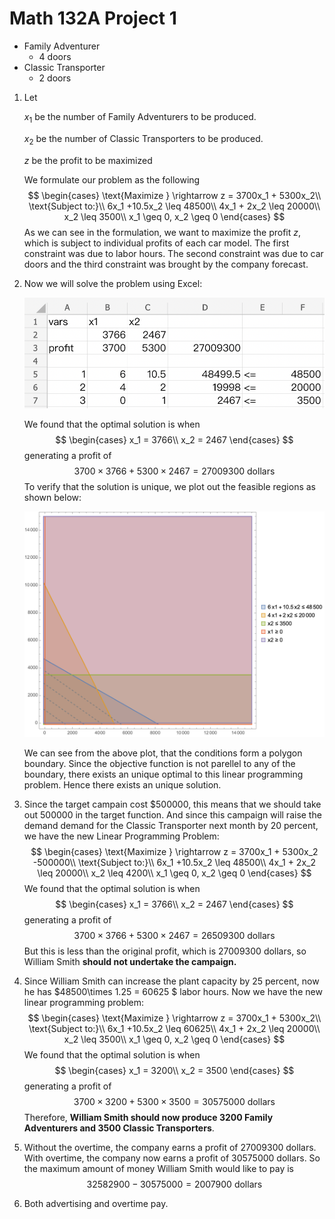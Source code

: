 # Math 132A Project 1

- Family Adventurer
  - 4 doors
- Classic Transporter
  - 2 doors

1. Let 

   $x_1$ be the number of Family Adventurers to be produced.

   $x_2$ be the number of Classic Transporters to be produced. 

   $z$ be the profit to be maximized

   We formulate our problem as the following
   $$
   \begin{cases}
    		\text{Maximize  } \rightarrow z = 3700x_1 + 5300x_2\\
    		\text{Subject to:}\\
    		6x_1 +10.5x_2 \leq 48500\\
    		4x_1 + 2x_2 \leq 20000\\
    		x_2 \leq 3500\\
    		x_1 \geq 0, x_2 \geq 0
    \end{cases}
   $$
   As we can see in the formulation, we want to maximize the profit $z$, which is subject to individual profits of each car model. The first constraint was due to labor hours. The second constraint was due to car doors and the third constraint was brought by the company forecast.

2. Now we will solve the problem using Excel:

   ![](imgs/excel.png)

   We found that the optimal solution is when 
   $$
   \begin{cases}
    		x_1 = 3766\\ 
    		x_2 = 2467
    \end{cases}
   $$
   generating a profit of 
   $$
   3700 \times 3766 + 5300 \times 2467 = 27009300 \text{   dollars}
   $$
   To verify that the solution is unique, we plot out the feasible regions as shown below:

   ![](imgs/plot1.png)

   We can see from the above plot, that the conditions form a polygon boundary. Since the objective function is not parellel to any of the boundary, there exists an unique optimal to this linear programming problem. Hence there exists an unique solution.

3. Since the target campain cost $\$ 500000$, this means that we should take out $500000$​ in the target function. And since this campaign will raise the demand demand for the Classic Transporter next month by $20$ percent,  we have the new Linear Programming Problem:
    $$
    \begin{cases}
     		\text{Maximize  } \rightarrow z = 3700x_1 + 5300x_2 -500000\\
     		\text{Subject to:}\\
     		6x_1 +10.5x_2 \leq 48500\\
     		4x_1 + 2x_2 \leq 20000\\
     		x_2 \leq 4200\\
     		x_1 \geq 0, x_2 \geq 0
     \end{cases}
    $$
    We found that the optimal solution is when 
    $$
    \begin{cases}
     		x_1 = 3766\\ 
     		x_2 = 2467
     \end{cases}
    $$
    generating a profit of 
    $$
    3700 \times 3766 + 5300 \times 2467 = 26509300 \text{   dollars}
    $$
    But this is less than the original profit, which is $27009300$ dollars, so William Smith **should not undertake the campaign.**

4. Since William Smith can increase the plant capacity by $25$ percent, now he has $48500\times 1.25 = 60625 $ labor hours. Now we have the new linear programming problem:
    $$
    \begin{cases}
     		\text{Maximize  } \rightarrow z = 3700x_1 + 5300x_2\\
     		\text{Subject to:}\\
     		6x_1 +10.5x_2 \leq 60625\\
     		4x_1 + 2x_2 \leq 20000\\
     		x_2 \leq 3500\\
     		x_1 \geq 0, x_2 \geq 0
     \end{cases}
    $$
    We found that the optimal solution is when 
    $$
    \begin{cases}
     		x_1 = 3200\\ 
     		x_2 = 3500
     \end{cases}
    $$
    generating a profit of 
    $$
    3700 \times 3200 + 5300 \times 3500 = 30575000 \text{   dollars}
    $$
    Therefore, **William Smith should now produce $3200$ Family Adventurers and $3500$ Classic Transporters**.

5. Without the overtime, the company earns a profit of $27009300$ dollars. With overtime, the company now earns a profit of $30575000$ dollars. So the maximum amount of money William Smith would like to pay is
    $$
    32582900 - 30575000 = 2007900 \text{ dollars}
    $$

6. Both advertising and overtime pay.



